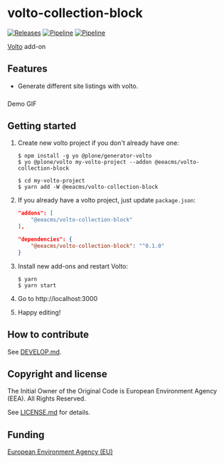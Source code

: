 # volto-collection-block

[![Releases](https://img.shields.io/github/v/release/eea/volto-collection-block)](https://github.com/eea/volto-collection-block/releases)
[![Pipeline](https://ci.eionet.europa.eu/buildStatus/icon?job=volto-addons%2Fvolto-addon-template%2Fmaster&subject=master)](https://ci.eionet.europa.eu/view/Github/job/volto-addons/job/volto-collection-block/job/master/display/redirect)
[![Pipeline](https://ci.eionet.europa.eu/buildStatus/icon?job=volto-addons%2Fvolto-addon-template%2Fdevelop&subject=develop)](https://ci.eionet.europa.eu/view/Github/job/volto-addons/job/volto-collection-block/job/develop/display/redirect)

[Volto](https://github.com/plone/volto) add-on

## Features
 - Generate different site listings with volto.
###

Demo GIF

## Getting started

1. Create new volto project if you don't already have one:

   ```
   $ npm install -g yo @plone/generator-volto
   $ yo @plone/volto my-volto-project --addon @eeacms/volto-collection-block

   $ cd my-volto-project
   $ yarn add -W @eeacms/volto-collection-block
   ```

1. If you already have a volto project, just update `package.json`:

   ```JSON
   "addons": [
       "@eeacms/volto-collection-block"
   ],

   "dependencies": {
       "@eeacms/volto-collection-block": "^0.1.0"
   }
   ```

1. Install new add-ons and restart Volto:

   ```
   $ yarn
   $ yarn start
   ```

1. Go to http://localhost:3000

1. Happy editing!

## How to contribute

See [DEVELOP.md](https://github.com/eea/volto-collection-block/blob/master/DEVELOP.md).

## Copyright and license

The Initial Owner of the Original Code is European Environment Agency (EEA).
All Rights Reserved.

See [LICENSE.md](https://github.com/eea/volto-collection-block/blob/master/LICENSE.md) for details.

## Funding

[European Environment Agency (EU)](http://eea.europa.eu)
